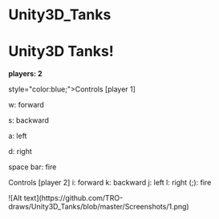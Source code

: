 # Unity3D_Tanks

<h1>Unity3D Tanks!</h1>
<p>
<b>players: 2 </p></b>

<p>style="color:blue;">Controls [player 1]</p>
<p>w: forward</p>
<p>s: backward</p>
<p>a: left</p>
<p>d: right</p>
<p>space bar: fire</p>


<p>
Controls [player 2]
i: forward
k: backward
j: left
l: right
(;): fire
</p>
![Alt text](https://github.com/TRO-draws/Unity3D_Tanks/blob/master/Screenshots/1.png)
